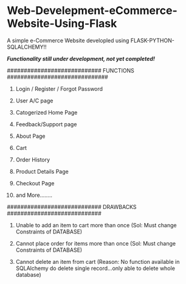 # Web-Develepment-eCommerce-Website-Using-Flask
A simple e-Commerce Website developled using FLASK-PYTHON-SQLALCHEMY!!

*******Functionality still under development, not yet completed!*******

############################ FUNCTIONS   ##############################

1. Login / Register / Forgot Password 

2. User A/C page

3. Catogerized Home Page

4. Feedback/Support page

5. About Page

6. Cart

7. Order History

8. Product Details Page

9. Checkout Page

10. and More........



############################   DRAWBACKS   ############################

1. Unable to add an item to cart more than once (Sol: Must change Constraints of DATABASE)

2. Cannot place order for items more than once (Sol: Must change Constraints of DATABASE)

3. Cannot delete an item from cart (Reason: No function available in SQLAlchemy do delete single record...only able to delete whole database)



